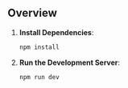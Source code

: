 ## Overview

1. **Install Dependencies**:

    ```bash
    npm install
    ```

2. **Run the Development Server**:

    ```bash
    npm run dev
    ```


